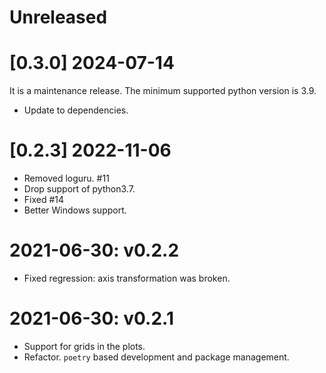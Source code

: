 # Unreleased

# [0.3.0] 2024-07-14

It is a maintenance release. The minimum supported python version is 3.9.

- Update to dependencies.

# [0.2.3] 2022-11-06

- Removed loguru. #11
- Drop support of python3.7.
- Fixed #14
- Better Windows support.

# 2021-06-30: v0.2.2

- Fixed regression: axis transformation was broken.

# 2021-06-30: v0.2.1

- Support for grids in the plots.
- Refactor. `poetry` based development and package management.
